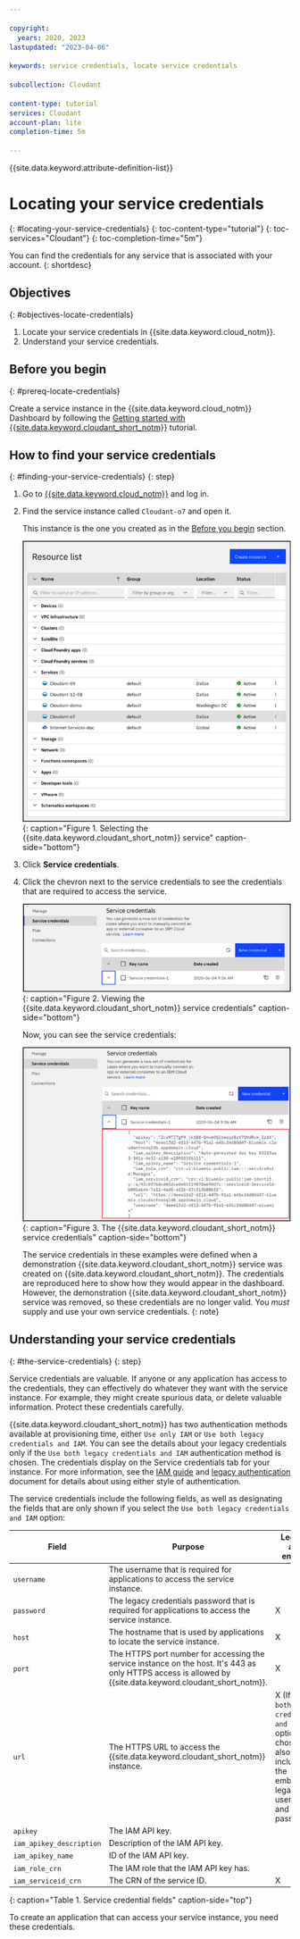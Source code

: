 ```yaml
---

copyright:
  years: 2020, 2023
lastupdated: "2023-04-06"

keywords: service credentials, locate service credentials

subcollection: Cloudant

content-type: tutorial
services: Cloudant
account-plan: lite
completion-time: 5m

---
```


{{site.data.keyword.attribute-definition-list}}

# Locating your service credentials
{: #locating-your-service-credentials}
{: toc-content-type="tutorial"}
{: toc-services="Cloudant"}
{: toc-completion-time="5m"}

You can find the credentials for any service that is associated with your account.
{: shortdesc}

## Objectives
{: #objectives-locate-credentials}

1. Locate your service credentials in {{site.data.keyword.cloud_notm}}.
2. Understand your service credentials.

## Before you begin
{: #prereq-locate-credentials}

Create a service instance in the {{site.data.keyword.cloud_notm}} Dashboard by following the [Getting started with {{site.data.keyword.cloudant_short_notm}}](/docs/Cloudant?topic=Cloudant-getting-started-with-cloudant) tutorial.

## How to find your service credentials
{: #finding-your-service-credentials}
{: step}

1. Go to [{{site.data.keyword.cloud_notm}}](https://cloud.ibm.com/) and log in.

2. Find the service instance called `Cloudant-o7` and open it.

   This instance is the one you created as in the [Before you begin](#prereqs-locate-credentials) section.

    ![This Resource list is a list of all the instances in your service. Cloudant-07 is the instance we use in this tutorial.](images/img0011.png){: caption="Figure 1. Selecting the {{site.data.keyword.cloudant_short_notm}} service" caption-side="bottom"}

3. Click **Service credentials**.

4. Click the chevron next to the service credentials to see the credentials that are required to access the service. 

    ![Viewing the service credentials.](images/img0052.png){: caption="Figure 2. Viewing the {{site.data.keyword.cloudant_short_notm}} service credentials" caption-side="bottom"}

    Now, you can see the service credentials:

    ![The service credentials in this image are surrounded by a red box. The credentials include apikey, host, iam_apikey_description, iam_apikey_name, iam_role_crn, iam_serviceid_crn, url, and username.](images/img0009.png){: caption="Figure 3. The {{site.data.keyword.cloudant_short_notm}} service credentials" caption-side="bottom"}

    The service credentials in these examples were defined when a demonstration {{site.data.keyword.cloudant_short_notm}} service was created on {{site.data.keyword.cloudant_short_notm}}. The credentials are reproduced here to show how they would appear in the dashboard. However, the demonstration {{site.data.keyword.cloudant_short_notm}} service was removed, so these credentials are no longer valid. You *must* supply and use your own service credentials.
    {: note}

## Understanding your service credentials
{: #the-service-credentials}
{: step}

Service credentials are valuable. If anyone or any application has access to the credentials, they can effectively do whatever they want with the service instance. For example, they might create spurious data, or delete valuable information. Protect these credentials carefully.

{{site.data.keyword.cloudant_short_notm}} has two authentication methods available at provisioning time, either `Use only IAM` or `Use both legacy credentials and IAM`. You can see the details about your legacy credentials only if the `Use both legacy credentials and IAM` authentication method is chosen. The credentials display on the Service credentials tab for your instance. For more information, see the [IAM guide](/docs/Cloudant?topic=Cloudant-managing-access-for-cloudant)
 and [legacy authentication](/docs/Cloudant?topic=Cloudant-managing-access-for-cloudant) document for details about using either style of authentication.

The service credentials include the following fields, as well as designating the fields that are only shown if you select the `Use both legacy credentials and IAM` option:

| Field | Purpose | Legacy-auth enabled |
|------|---------|--------------------|
| `username` | The username that is required for applications to access the service instance. | |
| `password` | The legacy credentials password that is required for applications to access the service instance. | X |
| `host` | The hostname that is used by applications to locate the service instance. | X |
| `port` | The HTTPS port number for accessing the service instance on the host. It's 443 as only HTTPS access is allowed by {{site.data.keyword.cloudant_short_notm}}. | X |
| `url`	| The HTTPS URL to access the {{site.data.keyword.cloudant_short_notm}} instance. | X     (If the `Use both legacy credentials and IAM` option is chosen, it also includes the embedded legacy username and password.) |
| `apikey` | The IAM API key. | |
| `iam_apikey_description` | Description of the IAM API key. | |
| `iam_apikey_name` | ID of the IAM API key. | |
| `iam_role_crn` | The IAM role that the IAM API key has. | |
| `iam_serviceid_crn`	| The CRN of the service ID. | X |
{: caption="Table 1. Service credential fields" caption-side="top"}

To create an application that can access your service instance, you need these credentials.
